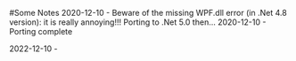 #Some Notes
2020-12-10 - Beware of the missing WPF.dll error (in .Net 4.8 version): it is really annoying!!! Porting to .Net 5.0 then...
2020-12-10 - Porting complete

2022-12-10 - 
